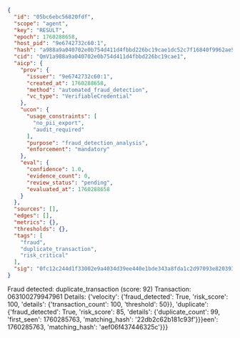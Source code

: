 ```json
{
  "id": "05bc6ebc56820fdf",
  "scope": "agent",
  "key": "RESULT",
  "epoch": 1760288658,
  "host_pid": "9e6742732c60:1",
  "hash": "a988a9a040702e0b754d411d4fbbd226bc19cae1dc52c7f16840f9962ae5f947",
  "cid": "QmV1a988a9a040702e0b754d411d4fbbd226bc19cae1",
  "aicp": {
    "prov": {
      "issuer": "9e6742732c60:1",
      "created_at": 1760288658,
      "method": "automated_fraud_detection",
      "vc_type": "VerifiableCredential"
    },
    "ucon": {
      "usage_constraints": [
        "no_pii_export",
        "audit_required"
      ],
      "purpose": "fraud_detection_analysis",
      "enforcement": "mandatory"
    },
    "eval": {
      "confidence": 1.0,
      "evidence_count": 0,
      "review_status": "pending",
      "evaluated_at": 1760288658
    }
  },
  "sources": [],
  "edges": [],
  "metrics": {},
  "thresholds": {},
  "tags": [
    "fraud",
    "duplicate_transaction",
    "risk_critical"
  ],
  "sig": "0fc12c244d1f33002e9a4034d39ee440e1bde343a8fda1c2d97093e820393d73"
}
```

Fraud detected: duplicate_transaction (score: 92)
Transaction: 063100279947961
Details: {'velocity': {'fraud_detected': True, 'risk_score': 100, 'details': {'transaction_count': 100, 'threshold': 50}}, 'duplicate': {'fraud_detected': True, 'risk_score': 85, 'details': {'duplicate_count': 99, 'first_seen': 1760285763, 'matching_hash': '22db2c62b181c93f'}}}een': 1760285763, 'matching_hash': 'aef06f437446325c'}}}